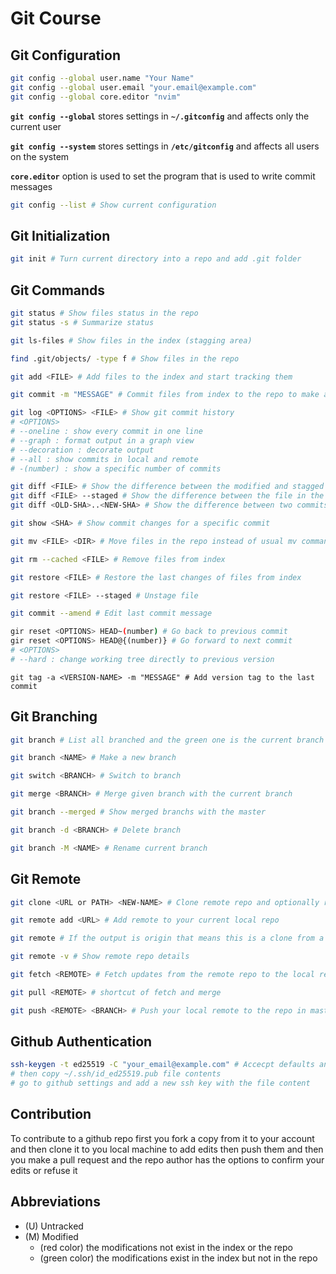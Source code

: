 # Git Course

## Git Configuration

```bash
git config --global user.name "Your Name"
git config --global user.email "your.email@example.com"
git config --global core.editor "nvim"
```

**`git config --global`** stores settings in **`~/.gitconfig`** and affects only the current user

**`git config --system`** stores settings in **`/etc/gitconfig`** and affects all users on the system

**`core.editor`** option is used to set the program that is used to write commit messages

```bash
git config --list # Show current configuration
```

## Git Initialization

```bash
git init # Turn current directory into a repo and add .git folder
```

## Git Commands

```bash
git status # Show files status in the repo
git status -s # Summarize status
```

```bash
git ls-files # Show files in the index (stagging area)
```

```bash
find .git/objects/ -type f # Show files in the repo
```

```bash
git add <FILE> # Add files to the index and start tracking them
```

```bash
git commit -m "MESSAGE" # Commit files from index to the repo to make a new version with a description
```

```bash
git log <OPTIONS> <FILE> # Show git commit history
# <OPTIONS>
# --oneline : show every commit in one line
# --graph : format output in a graph view
# --decoration : decorate output
# --all : show commits in local and remote
# -(number) : show a specific number of commits
```

```bash
git diff <FILE> # Show the difference between the modified and stagged file
git diff <FILE> --staged # Show the difference between the file in the index and repo
git diff <OLD-SHA>..<NEW-SHA> # Show the difference between two commits
```

```bash
git show <SHA> # Show commit changes for a specific commit
```

```bash
git mv <FILE> <DIR> # Move files in the repo instead of usual mv command
```

```bash
git rm --cached <FILE> # Remove files from index
```

```bash
git restore <FILE> # Restore the last changes of files from index
```

```bash
git restore <FILE> --staged # Unstage file
```

```bash
git commit --amend # Edit last commit message
```

```bash
gir reset <OPTIONS> HEAD~(number) # Go back to previous commit
gir reset <OPTIONS> HEAD@{(number)} # Go forward to next commit
# <OPTIONS>
# --hard : change working tree directly to previous version
```

```bash2
git tag -a <VERSION-NAME> -m "MESSAGE" # Add version tag to the last commit
```

## Git Branching

```bash
git branch # List all branched and the green one is the current branch and star means HEAD
```

```bash
git branch <NAME> # Make a new branch
```

```bash
git switch <BRANCH> # Switch to branch
```

```bash
git merge <BRANCH> # Merge given branch with the current branch
```

```bash
git branch --merged # Show merged branchs with the master
```

```bash
git branch -d <BRANCH> # Delete branch
```

```bash
git branch -M <NAME> # Rename current branch
```

## Git Remote

```bash
git clone <URL or PATH> <NEW-NAME> # Clone remote repo and optionally rename it
```

```bash
git remote add <URL> # Add remote to your current local repo
```

```bash
git remote # If the output is origin that means this is a clone from a remote repo
```

```bash
git remote -v # Show remote repo details
```

```bash
git fetch <REMOTE> # Fetch updates from the remote repo to the local remote without merging and if you want to merge it with the local repo run git merge
```

```bash
git pull <REMOTE> # shortcut of fetch and merge
```

```bash
git push <REMOTE> <BRANCH> # Push your local remote to the repo in master branch and if the branch you specify is not exist in the repo you should add option -u to add it to the repo
```

## Github Authentication

```bash
ssh-keygen -t ed25519 -C "your_email@example.com" # Accecpt defaults and passphrase isn't necessary
# then copy ~/.ssh/id_ed25519.pub file contents
# go to github settings and add a new ssh key with the file content
```

## Contribution

To contribute to a github repo first you fork a copy from it to your account and then clone it to you local machine to add edits then push them and then you make a pull request and the repo author has the options to confirm your edits or refuse it

## Abbreviations

- (U) Untracked
- (M) Modified
    - (red color) the modifications not exist in the index or the repo
    - (green color) the modifications exist in the index but not in the repo
